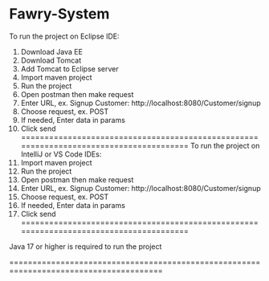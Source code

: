 # Fawry-System
To run the project on Eclipse IDE:
1. Download Java EE
2. Download Tomcat
3. Add Tomcat to Eclipse server
4. Import maven project
5. Run the project
6. Open postman then make request
7. Enter URL, ex. Signup Customer: http://localhost:8080/Customer/signup
8. Choose request, ex. POST
9. If needed, Enter data in params
10. Click send
=======================================================================================
To run the project on IntelliJ or VS Code IDEs:
1. Import maven project
2. Run the project
3. Open postman then make request
4. Enter URL, ex. Signup Customer: http://localhost:8080/Customer/signup
5. Choose request, ex. POST
6. If needed, Enter data in params
7. Click send
=======================================================================================

Java 17 or higher is required to run the project

=======================================================================================

